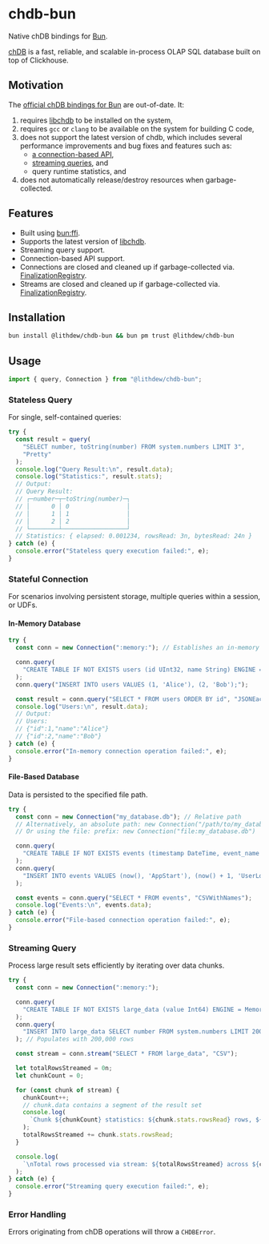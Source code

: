 # chdb-bun

Native chDB bindings for [Bun](https://bun.sh).

[chDB](https://clickhouse.com/chdb) is a fast, reliable, and scalable in-process OLAP SQL database built on top of Clickhouse.

## Motivation

The [official chDB bindings for Bun](https://github.com/chdb-io/chdb-bun) are out-of-date. It:

1. requires [libchdb](https://github.com/chdb-io/chdb) to be installed on the system,
2. requires `gcc` or `clang` to be available on the system for building C code,
3. does not support the latest version of chdb, which includes several performance improvements and bug fixes and features such as:
   - [a connection-based API](https://github.com/chdb-io/chdb?tab=readme-ov-file#%EF%B8%8F-connection-based-api-recommended),
   - [streaming queries](https://github.com/chdb-io/chdb?tab=readme-ov-file#%EF%B8%8F-streaming-query), and
   - query runtime statistics, and
4. does not automatically release/destroy resources when garbage-collected.

## Features

- Built using [bun:ffi](https://bun.sh/docs/api/ffi).
- Supports the latest version of [libchdb](https://github.com/chdb-io/chdb).
- Streaming query support.
- Connection-based API support.
- Connections are closed and cleaned up if garbage-collected via. [FinalizationRegistry](https://developer.mozilla.org/en-US/docs/Web/JavaScript/Reference/Global_Objects/FinalizationRegistry).
- Streams are closed and cleaned up if garbage-collected via. [FinalizationRegistry](https://developer.mozilla.org/en-US/docs/Web/JavaScript/Reference/Global_Objects/FinalizationRegistry).

## Installation

```bash
bun install @lithdew/chdb-bun && bun pm trust @lithdew/chdb-bun
```

## Usage

```typescript
import { query, Connection } from "@lithdew/chdb-bun";
```

### Stateless Query

For single, self-contained queries:

```typescript
try {
  const result = query(
    "SELECT number, toString(number) FROM system.numbers LIMIT 3",
    "Pretty"
  );
  console.log("Query Result:\n", result.data);
  console.log("Statistics:", result.stats);
  // Output:
  // Query Result:
  // ┌─number─┬─toString(number)─┐
  // │      0 │ 0                │
  // │      1 │ 1                │
  // │      2 │ 2                │
  // └────────┴──────────────────┘
  // Statistics: { elapsed: 0.001234, rowsRead: 3n, bytesRead: 24n }
} catch (e) {
  console.error("Stateless query execution failed:", e);
}
```

### Stateful Connection

For scenarios involving persistent storage, multiple queries within a session, or UDFs.

#### In-Memory Database

```typescript
try {
  const conn = new Connection(":memory:"); // Establishes an in-memory database session

  conn.query(
    "CREATE TABLE IF NOT EXISTS users (id UInt32, name String) ENGINE = Memory;"
  );
  conn.query("INSERT INTO users VALUES (1, 'Alice'), (2, 'Bob');");

  const result = conn.query("SELECT * FROM users ORDER BY id", "JSONEachRow");
  console.log("Users:\n", result.data);
  // Output:
  // Users:
  // {"id":1,"name":"Alice"}
  // {"id":2,"name":"Bob"}
} catch (e) {
  console.error("In-memory connection operation failed:", e);
}
```

#### File-Based Database

Data is persisted to the specified file path.

```typescript
try {
  const conn = new Connection("my_database.db"); // Relative path
  // Alternatively, an absolute path: new Connection("/path/to/my_database.db")
  // Or using the file: prefix: new Connection("file:my_database.db")

  conn.query(
    "CREATE TABLE IF NOT EXISTS events (timestamp DateTime, event_name String) ENGINE = MergeTree ORDER BY timestamp;"
  );
  conn.query(
    "INSERT INTO events VALUES (now(), 'AppStart'), (now() + 1, 'UserLogin');"
  );

  const events = conn.query("SELECT * FROM events", "CSVWithNames");
  console.log("Events:\n", events.data);
} catch (e) {
  console.error("File-based connection operation failed:", e);
}
```

### Streaming Query

Process large result sets efficiently by iterating over data chunks.

```typescript
try {
  const conn = new Connection(":memory:");

  conn.query(
    "CREATE TABLE IF NOT EXISTS large_data (value Int64) ENGINE = Memory;"
  );
  conn.query(
    "INSERT INTO large_data SELECT number FROM system.numbers LIMIT 200000;"
  ); // Populates with 200,000 rows

  const stream = conn.stream("SELECT * FROM large_data", "CSV");

  let totalRowsStreamed = 0n;
  let chunkCount = 0;

  for (const chunk of stream) {
    chunkCount++;
    // chunk.data contains a segment of the result set
    console.log(
      `Chunk ${chunkCount} statistics: ${chunk.stats.rowsRead} rows, ${chunk.stats.bytesRead} bytes, duration ${chunk.stats.elapsed}s`
    );
    totalRowsStreamed += chunk.stats.rowsRead;
  }

  console.log(
    `\nTotal rows processed via stream: ${totalRowsStreamed} across ${chunkCount} chunks.`
  );
} catch (e) {
  console.error("Streaming query execution failed:", e);
}
```

### Error Handling

Errors originating from chDB operations will throw a `CHDBError`.
